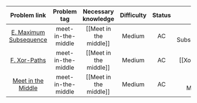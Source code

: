 |                              Problem link                              |    Problem tag     |  Necessary knowledge   | Difficulty | Status |            Solution            |
| :--------------------------------------------------------------------: | :----------------: | :--------------------: | :--------: | :----: | :----------------------------: |
| [E. Maximum Subsequence](https://codeforces.com/contest/888/problem/E) | meet-in-the-middle | [[Meet in the middle]] |   Medium   |   AC   | [[Maximum Subsequence\|Solve]] |
|     [F. Xor-Paths](https://codeforces.com/contest/1006/problem/F)      | meet-in-the-middle | [[Meet in the middle]] |   Medium   |   AC   |      [[Xor-Paths\|Solve]]      |
|      [Meet in the Middle](https://cses.fi/problemset/task/1628/)       | meet-in-the-middle | [[Meet in the middle]] |   Medium   |   AC   |    [[In the Middle\|Solve]]    |
